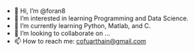 - 👋 Hi, I’m @foran8
- 👀 I’m interested in learning Programming and Data Science.
- 🌱 I’m currently learning Python, Matlab, and C.
- 💞️ I’m looking to collaborate on ...
- 📫 How to reach me: cofuarthain@gmail.com

<!---
foran8/foran8 is a ✨ special ✨ repository because its `README.md` (this file) appears on your GitHub profile.
You can click the Preview link to take a look at your changes.
--->
